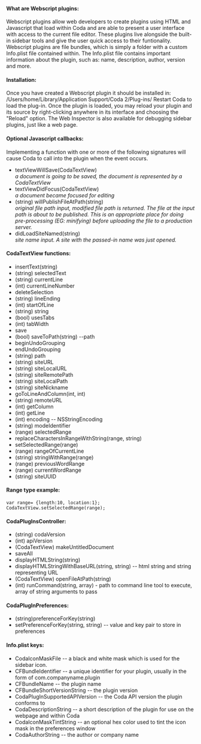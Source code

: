 #### What are Webscript plugins:
Webscript plugins allow web developers to create plugins using HTML and Javascript that load within Coda and are able to present a user interface with access to the current file editor. These plugins live alongside the built-in sidebar tools and give the user quick access to their funtionality. Webscript plugins are file bundles, which is simply a folder with a custom Info.plist file contained within. The Info.plist file contains important information about the plugin, such as: name, description, author, version and more.

#### Installation:
Once you have created a Webscript plugin it should be installed in: /Users/home/Library/Application Support/Coda 2/Plug-ins/
Restart Coda to load the plug-in. Once the plugin is loaded, you may reload your plugin and its source by right-clicking anywhere in its interface and choosing the "Reload" option. The Web Inspector is also available for debugging sidebar plugins, just like a web page.

#### Optional Javascript callbacks:
Implementing a function with one or more of the following signatures will cause Coda to call into the plugin when the event occurs.

- textViewWillSave(CodaTextView) <br>*a document is going to be saved, the document is represented by a CodaTextView*
- textViewDidFocus(CodaTextView) <br>*a document became focused for editing*
- (string) willPublishFileAtPath(string) <br>*original file path input, modified file path is returned. The file at the input path is about to be published. This is an appropriate place for doing pre-processing (EG: minifying) before uploading the file to a production server.*
- didLoadSiteNamed(string) <br>*site name input. A site with the passed-in name was just opened.*

#### CodaTextView functions:

- insertText(string)
- (string) selectedText
- (string) currentLine
- (int) currentLineNumber
- deleteSelection
- (string) lineEnding
- (int) startOfLine
- (string) string
- (bool) usesTabs
- (int) tabWidth
- save
- (bool) saveToPath(string) --path
- beginUndoGrouping
- endUndoGrouping
- (string) path
- (string) siteURL
- (string) siteLocalURL
- (string) siteRemotePath
- (string) siteLocalPath
- (string) siteNickname
- goToLineAndColumn(int, int)
- (string) remoteURL
- (int) getColumn
- (int) getLine
- (int) encoding -- NSStringEncoding
- (string) modeIdentifier
- (range) selectedRange
- replaceCharactersInRangeWithString(range, string)
- setSelectedRange(range)
- (range) rangeOfCurrentLine
- (string) stringWithRange(range)
- (range) previousWordRange
- (range) currentWordRange
- (string) siteUUID

#### Range type example:

```
var range= {length:10, location:1};
CodaTextView.setSelectedRange(range);
```

#### CodaPlugInsController:

- (string) codaVersion
- (int) apiVersion
- (CodaTextView) makeUntitledDocument
- saveAll
- displayHTMLString(string)
- displayHTMLStringWithBaseURL(string, string) -- html string and string representing URL
- (CodaTextView) openFileAtPath(string)
- (int) runCommand(string, array) - path to command line tool to execute, array of string arguments to pass 


#### CodaPlugInPreferences:

- (string)preferenceForKey(string)
- setPreferenceForKey(string, string) -- value and key pair to store in preferences


#### Info.plist keys:

- CodaIconMaskFile -- a black and white mask which is used for the sidebar icon.
- CFBundleIdentifier -- a unique identifier for your plugin, usually in the form of com.companyname.plugin
- CFBundleName -- the plugin name
- CFBundleShortVersionString -- the plugin version
- CodaPlugInSupportedAPIVersion -- the Coda API version the plugin conforms to
- CodaDescriptionString -- a short description of the plugin for use on the webpage and within Coda
- CodaIconMaskTintString -- an optional hex color used to tint the icon mask in the preferences window
- CodaAuthorString -- the author or company name

